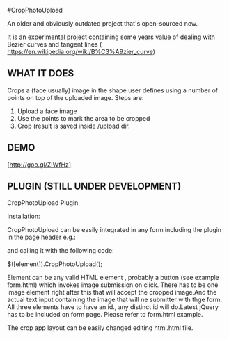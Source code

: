 #CropPhotoUpload

An older and obviously outdated project that's open-sourced now.

It is an experimental project containing some years value of dealing with Bezier curves and tangent lines ( https://en.wikipedia.org/wiki/B%C3%A9zier_curve) 

## WHAT IT DOES
Crops a (face usually) image in the shape user defines using a number of points on top of the uploaded image.
Steps are:
1. Upload a face image
2. Use the points to mark the area to be cropped
3. Crop (result is saved inside /upload dir.


## DEMO
[http://goo.gl/ZIWfHz]

## PLUGIN (STILL UNDER DEVELOPMENT)
CropPhotoUpload Plugin 

Installation:

CropPhotoUpload can be easily integrated in any form  including the plugin in the page header e.g.:

<script type="text/javascript" src="assets/js/CropPhotoUpload.js"></script>

and calling it with the following code:

$([element]).CropPhotoUpload();

Element can be any valid HTML element , probably a button (see example form.html) which invokes image submission on click.
There has to be one image element right after this that will accept the cropped image.And the actual text input containing the image that will ne submitter with thge form.
All three  elements have to have an id., any distinct id will do.Latest jQuery has to be included on form page.
Please refer to form.html example.

The crop app layout can be easily changed editing html.html file.

